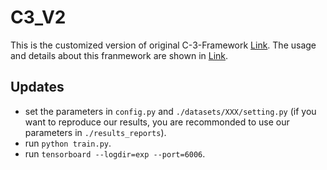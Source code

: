 # C3_V2
This is the customized version of original C-3-Framework [Link](https://github.com/gjy3035/C-3-Framework).
The usage and details about this franmework are shown in [Link](https://github.com/gjy3035/C-3-Framework).

## Updates

- set the parameters in ```config.py``` and ```./datasets/XXX/setting.py``` (if you want to reproduce our results, you are recommonded to use our parameters in ```./results_reports```).
- run ```python train.py```.
- run ```tensorboard --logdir=exp --port=6006```.
